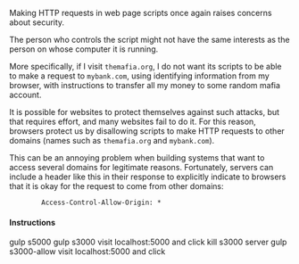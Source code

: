 Making HTTP requests in web page scripts once again raises concerns
about security. 

The person who controls the script might not have
the same interests as the person on whose computer it is running.

More specifically, if I visit `themafia.org`, I do not want its scripts
to be able to make a request to `mybank.com`, using identifying
information from my browser, with instructions to transfer all my
money to some random mafia account.

It is possible for websites to protect themselves against such
attacks, but that requires effort, and many websites fail to do it.
For this reason, browsers protect us by disallowing scripts to make
HTTP requests to other domains (names such as `themafia.org` and
`mybank.com`).

This can be an annoying problem when building systems that want to
access several domains for legitimate reasons. Fortunately, servers
can include a header like this in their response to explicitly
indicate to browsers that it is okay for the request to come from
other domains:

            Access-Control-Allow-Origin: *


#### Instructions

  gulp s5000
  gulp s3000
  visit localhost:5000 and click
  kill s3000 server
  gulp s3000-allow
  visit localhost:5000 and click
